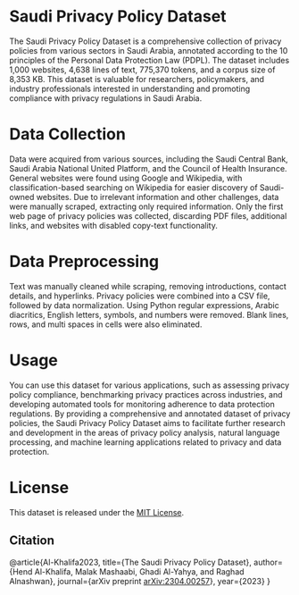 # Saudi Privacy Policy Dataset
The Saudi Privacy Policy Dataset is a comprehensive collection of privacy policies from various sectors in Saudi Arabia, annotated according to the 10 principles of the Personal Data Protection Law (PDPL). The dataset includes 1,000 websites, 4,638 lines of text, 775,370 tokens, and a corpus size of 8,353 KB. This dataset is valuable for researchers, policymakers, and industry professionals interested in understanding and promoting compliance with privacy regulations in Saudi Arabia.
# Data Collection
Data were acquired from various sources, including the Saudi Central Bank, Saudi Arabia National United Platform, and the Council of Health Insurance. General websites were found using Google and Wikipedia, with classification-based searching on Wikipedia for easier discovery of Saudi-owned websites. Due to irrelevant information and other challenges, data were manually scraped, extracting only required information. Only the first web page of privacy policies was collected, discarding PDF files, additional links, and websites with disabled copy-text functionality.
# Data Preprocessing
Text was manually cleaned while scraping, removing introductions, contact details, and hyperlinks. Privacy policies were combined into a CSV file, followed by data normalization. Using Python regular expressions, Arabic diacritics, English letters, symbols, and numbers were removed. Blank lines, rows, and multi spaces in cells were also eliminated.
# Usage
You can use this dataset for various applications, such as assessing privacy policy compliance, benchmarking privacy practices across industries, and developing automated tools for monitoring adherence to data protection regulations. By providing a comprehensive and annotated dataset of privacy policies, the Saudi Privacy Policy Dataset aims to facilitate further research and development in the areas of privacy policy analysis, natural language processing, and machine learning applications related to privacy and data protection.
# License
This dataset is released under the [MIT License](https://opensource.org/license/mit/).
## Citation
@article{Al-Khalifa2023,
  title={The Saudi Privacy Policy Dataset},
  author={Hend Al-Khalifa, Malak Mashaabi, Ghadi Al-Yahya, and Raghad Alnashwan},
  journal={arXiv preprint [arXiv:2304.00257](https://arxiv.org/abs/2304.02757)},
  year={2023}
}

